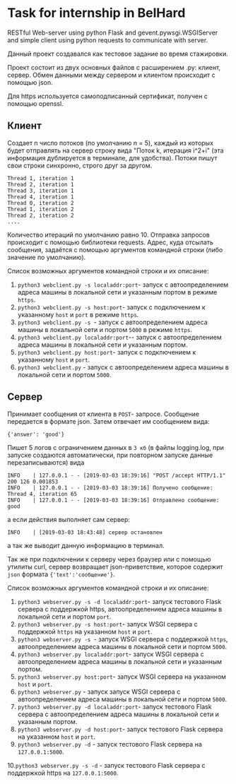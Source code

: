 # Task for internship in BelHard
RESTful Web-server using python Flask and gevent.pywsgi.WSGIServer and simple client using python requests to communicate with server. 

Данный проект создавался как тестовое задание во время стажировки.

Проект состоит из двух основных файлов с расширением .py: клиент, сервер.
Обмен данными между сервером и клиентом происходит с помощью json.

Для https используется самоподписанный сертификат, получен с помощью openssl. 

## Клиент
Создает n число потоков (по умолчанию n = 5), каждый из которых будет отправлять на сервер строку вида "Поток k, итерация i^2+i" (эта информация дублируется в терминале, для удобства). Потоки пишут свои строки синхронно, строго друг за другом.
``` Thread 0, iteration 1
Thread 1, iteration 1
Thread 2, iteration 1
Thread 3, iteration 1
Thread 4, iteration 1
Thread 0, iteration 2
Thread 1, iteration 2
Thread 2, iteration 2
....
```
Количество итераций по умолчанию равно 10. Отправка запросов происходит с помощью библиотеки requests.
Адрес, куда отсылать сообщения, задаётся с помощью аргументов командной строки (либо значение по умолчанию).

Список возможных аргументов командной строки и их описание:
  1. ```python3 webclient.py -s localaddr:port```- запуск с автоопределением адреса машины в локальной сети и указанным портом в режиме ```https```.
  2. ```python3 webclient.py -s host:port```- запуск с подключением к указанному ```host``` и ```port``` в режиме ```https```.
  3. ```python3 webclient.py -s ```- запуск с автоопределением адреса машины в локальной сети и портом ```5000``` в режиме ```https```.
  4. ```python3 webclient.py localaddr:port```-- запуск с автоопределением адреса машины в локальной сети и указанным портом.
  5. ```python3 webclient.py host:port```- запуск с подключением к указанному ```host``` и ```port```.
  6. ```python3 webclient.py``` - запуск с автоопределением адреса машины в локальной сети и портом ```5000```.
## Сервер
Принимает сообщения от клиента в ```POST```- запросе. Сообщение передается в формате json. Затем отвечает им
сообщением вида:
```
{'answer': 'good'}
```
Пишет 5 логов с ограничением данных в ```3 кб``` (в файлы logging.log, при запуске создаются автоматически, при повторном запуске данные перезаписываются)
вида
``` 
INFO    | 127.0.0.1 - - [2019-03-03 18:39:16] "POST /accept HTTP/1.1" 200 126 0.001853
INFO    | 127.0.0.1 - - [2019-03-03 18:39:16] Получено сообщение: Thread 4, iteration 65
INFO    | 127.0.0.1 - - [2019-03-03 18:39:16] Отправлено сообщение: good
``` 
а если действия выполняет сам сервер: 
``` 
INFO    | [2019-03-03 18:43:48] сервер остановлен
```
а так же выводит данную информацию в терминал. 

Так же при подключении к серверу через браузер или с помощью утилиты curl, сервер возвращает json-приветствие, которое содержит ```json``` формата ```{'text':'сообщение'}```.

Список возможных аргументов командной строки и их описание:
  1. ```python3 webserver.py -s -d localaddr:port```- запуск тестового Flask сервера с поддержкой https, автоопределением адреса машины в локальной сети и портом ```port```.
  2. ```python3 webserver.py -s host:port```- запуск WSGI сервера с поддержкой ```https``` на указанном ```host``` и ```port```.
  3. ```python3 webserver.py -s ```- запуск WSGI сервера с поддержкой ```https```, автоопределением адреса машины в локальной сети и портом ```5000```.
  4. ```python3 webserver.py localaddr:port```- запуск WSGI сервера с автоопределением адреса машины в локальной сети и указанным портом.
  5. ```python3 webserver.py host:port```- запуск WSGI сервера на указанном ```host``` и ```port```.
  6. ```python3 webserver.py``` - запуск запуск WSGI сервера с автоопределением адреса машины в локальной сети и портом ```5000```.
  7. ```python3 webserver.py -d localaddr:port```- запуск тестового Flask сервера с автоопределением адреса машины в локальной сети и указанным портом.
  8. ```python3 webserver.py -d host:port```- запуск тестового Flask сервера на указанном ```host``` и ```port```.
  9. ```python3 webserver.py -d```  - запуск тестового Flask сервера на ```127.0.0.1:5000```. 
  
  10.```python3 webserver.py -s -d``` - запуск тестового Flask сервера с поддержкой https на ```127.0.0.1:5000```.
 
